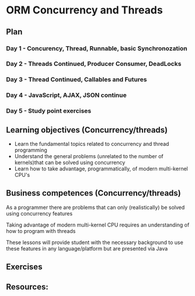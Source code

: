 # ORM Concurrency and Threads

## Plan

### Day 1 - Concurency, Thread, Runnable, basic Synchronozation

### Day 2 - Threads Continued, Producer Consumer, DeadLocks

### Day 3 - Thread Continued, Callables and Futures

### Day 4 - JavaScript, AJAX, JSON continue

### Day 5 - Study point exercises

## Learning objectives (Concurrency/threads)
- Learn the fundamental topics related to concurrency and thread programming
- Understand the general problems (unrelated to the number of kernels)that can be solved using concurrency
- Learn how to take advantage, programmatically, of modern multi-kernel CPU's

## Business competences (Concurrency/threads)

As a programmer there are problems that can only (realistically) be solved using concurrency features

Taking advantage of modern multi-kernel CPU requires an understanding of how to program with threads

These lessons will provide student with the necessary background to use these features in any language/platform but are presented via Java


## Exercises 

## Resources: 


